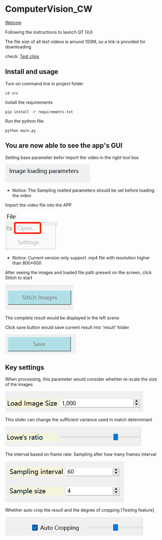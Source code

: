 # ComputerVision_CW

[Welcom](https://moodle.nottingham.ac.uk/login/index.php)

Following the instructions to launch QT GUI

The file size of all test videos is around 100M, so a link is provided for downloading

check: [Test clips](https://drive.google.com/file/d/1jK4H_lxSZ69t4TE1AyW6gVcV6FwTN3Kg/view?usp=sharing)

## Install and usage
 
Turn on command line in project folder

```
cd src
```

Install the requirements    

```
pip install -r requirements.txt
```
  
Run the python file:

```
python main.py
```

## You are now able to see the app's GUI

Setting base parameter befor import the video in the right tool box

![Right tool box](./md_imgs/rightBox.png)

- Notice: The Sampling realted parameters should be set before loading the video

Import the video file into the APP

![Import](./md_imgs/import.png)

- Notice: Current version only support .mp4 file with resolution higher than 800*600

After seeing the images and loaded file path present on the screen, click Stitch to start

![stitch](./md_imgs/button_stitch.png)

The complete result would be displayed in the left scene

Click save button would save current result into 'result' folder

![Save](./md_imgs/button_save.png)

## Key settings

When processing, this parameter would consider whehter re-scale the size of the images

![Re-size](./md_imgs/resize.png)

This slider can change the sufficient variance used in match determinant

![L-ratio](./md_imgs/lratio.png)

The interval based on frame rate: Sampling after how many frames interval

![Sampling](./md_imgs/sampling.png)

Whether auto crop the result and the degree of cropping [Testing feature]

![Auto cropping](./md_imgs/crop.png)
